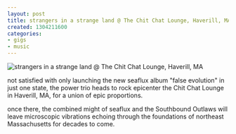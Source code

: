 ```yaml
---
layout: post
title: strangers in a strange land @ The Chit Chat Lounge, Haverill, MA
created: 1304211600
categories: 
- gigs
- music
---
```

![strangers in a strange land @ The Chit Chat Lounge, Haverill, MA](http://files.bubblehouse.org.s3.amazonaws.com/flyers/2011-04-30_flyer_sean-schock_lowres.jpg)
<p>not satisfied with only launching the new seaflux album "false evolution" in just one state, the power trio heads to rock epicenter the Chit Chat Lounge in Haverill, MA, for a union of epic proportions.</p>

<p>once there, the combined might of seaflux and the Southbound Outlaws will leave microscopic vibrations echoing through the foundations of northeast Massachusetts for decades to come.</p>
